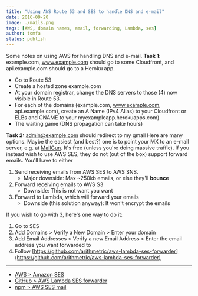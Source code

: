```yaml
---
title: "Using AWS Route 53 and SES to handle DNS and e-mail"
date: 2016-09-20
image: ./mails.png
tags: [AWS, domain names, email, forwarding, Lambda, ses]
author: tomfa
status: publish
---
```


Some notes on using AWS for handling DNS and e-mail. **Task 1**: example.com, www.example.com should go to some Cloudfront, and api.example.com should go to a Heroku app.

*   Go to Route 53
*   Create a hosted zone example.com
*   At your domain registrar, change the DNS servers to those (4) now visible in Route 53.
*   For each of the domains (example.com, www.example.com, api.example.com), create an A Name (IPv4 Alias) to your Cloudfront or ELBs and CNAME to your myexampleapp.herokuapps.com)
*   The waiting game (DNS propagation can take hours)

**Task 2:** admin@example.com should redirect to my gmail Here are many options. Maybe the easiest (and best?) one is to point your MX to an e-mail server, e.g. at [MailGun](http://www.mailgun.com/). It's free (unless you're doing massive traffic). If you instead wish to use AWS SES, they do not (out of the box) support forward emails. You'll have to either

1.  Send receiving emails from AWS SES to AWS SNS.
    *   Major downside: Max ~250kb emails, or else they'll **bounce**
2.  Forward receiving emails to AWS S3
    *   Downside: This is not want you want
3.  Forward to Lambda, which will forward your emails
    *   Downside (this solution anyway): It won't encrypt the emails

If you wish to go with 3, here's one way to do it:

1.  Go to SES
2.  Add Domains > Verify a New Domain > Enter your domain
3.  Add Email Addresses > Verify a new Email Address > Enter the email address you want forwarded to
4.  Follow [https://github.com/arithmetric/aws-lambda-ses-forwarder](https://github.com/arithmetric/aws-lambda-ses-forwarder)

* * *

*   [AWS > Amazon SES](https://aws.amazon.com/ses/)
*   [GitHub > AWS Lambda SES forwarder](https://github.com/arithmetric/aws-lambda-ses-forwarder)
*   [npm > AWS SES mail](https://www.npmjs.com/package/aws-ses-mail)
